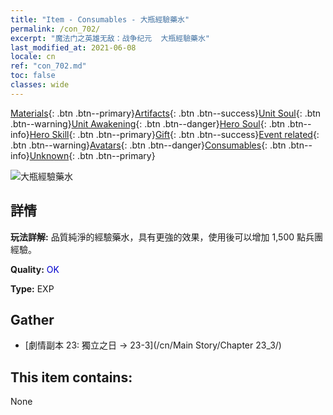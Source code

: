 ```yaml
---
title: "Item - Consumables - 大瓶經驗藥水"
permalink: /con_702/
excerpt: "魔法门之英雄无敌：战争纪元  大瓶經驗藥水"
last_modified_at: 2021-06-08
locale: cn
ref: "con_702.md"
toc: false
classes: wide
---
```

 [Materials](/ItemsCN/){: .btn .btn--primary}[Artifacts](/ItemsCN/Artifacts/){: .btn .btn--success}[Unit Soul](/ItemsCN/UnitSoul/){: .btn .btn--warning}[Unit Awakening](/ItemsCN/UnitAwakening/){: .btn .btn--danger}[Hero Soul](/ItemsCN/HeroSoul/){: .btn .btn--info}[Hero Skill](/ItemsCN/HeroSkill/){: .btn .btn--primary}[Gift](/ItemsCN/Gift/){: .btn .btn--success}[Event related](/ItemsCN/Events/){: .btn .btn--warning}[Avatars](/ItemsCN/Avatars/){: .btn .btn--danger}[Consumables](/ItemsCN/Consumables/){: .btn .btn--info}[Unknown](/ItemsCN/Unknown/){: .btn .btn--primary}

 ![大瓶經驗藥水](/images/t/i_502.png)

## 詳情
 **玩法詳解:** 品質純淨的經驗藥水，具有更強的效果，使用後可以增加 1,500 點兵團經驗。

 **Quality:** <span style="color: #0000CD">OK</span>

 **Type:** EXP

## Gather

*    [劇情副本 23: 獨立之日 -> 23-3](/cn/Main Story/Chapter 23_3/) 

## This item contains:

  None

